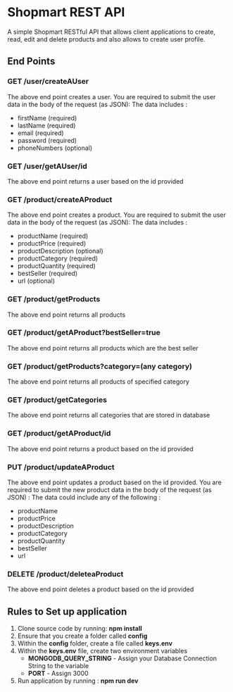 # Shopmart REST API

A simple Shopmart RESTful API that allows client applications to create, read, edit and delete products and also allows to create user profile.

## End Points

### GET /user/createAUser

The above end point creates a user. You are required to submit the user data in the body of the request (as JSON): The data includes :

- firstName (required)
- lastName (required)
- email (required)
- password (required)
- phoneNumbers (optional)

### GET /user/getAUser/id

The above end point returns a user based on the id provided

### GET /product/createAProduct

The above end point creates a product. You are required to submit the user data in the body of the request (as JSON): The data includes :

- productName (required)
- productPrice (required)
- productDescription (optional)
- productCategory (required)
- productQuantity (required)
- bestSeller (required)
- url (optional)

### GET /product/getProducts

The above end point returns all products

### GET /product/getAProduct?bestSeller=true

The above end point returns all products which are the best seller

### GET /product/getProducts?category=(any category)

The above end point returns all products of specified category


### GET /product/getCategories

The above end point returns all categories that are stored in database

### GET /product/getAProduct/id

The above end point returns a product based on the id provided


### PUT /product/updateAProduct

The above end point updates a product based on the id provided. You are required to submit the new product data in the body of the request (as JSON) : The data could include any of the following :

- productName 
- productPrice 
- productDescription 
- productCategory 
- productQuantity 
- bestSeller 
- url 


### DELETE /product/deleteaProduct

The above end point deletes a product based on the id provided

## Rules to Set up application

1. Clone source code by running: **npm install**
1. Ensure that you create a folder called **config**
1. Within the **config** folder, create a file called **keys.env**
1. Within the **keys.env** file, create two environment variables
   - **MONGODB_QUERY_STRING** - Assign your Database Connection String to the variable
   - **PORT** - Assign 3000
1. Run application by running : **npm run dev**
